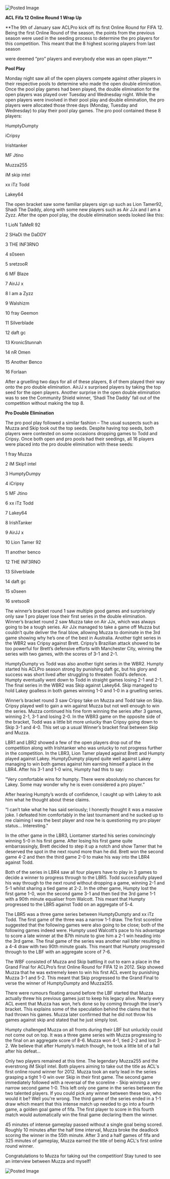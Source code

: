 ![Posted Image](http://img51.imageshack.us/img51/2268/articlef.png)





**ACL Fifa 12 Online Round 1 Wrap Up**





**The 9th of January saw ACLPro kick off its first Online Round for FIFA 12. Being the first Online Round of the season, the points from the previous season were used in the seeding process to determine the pro players for this competition. This meant that the 8 highest scoring players from last season 


were deemed “pro” players and everybody else was an open player.**





**Pool Play**

Monday night saw all of the open players compete against other players in their respective pools to determine who made the open double elimination. Once the pool play games had been played, the double elimination for the open players was played over Tuesday and Wednesday night. While the open players were involved in their pool play and double elimination, the pro players were allocated those three days (Monday, Tuesday and Wednesday) to play their pool play games. The pro pool contained these 8 players:





HumptyDumpty


iCripsy


Irishtanker


MF Jtino


Muzza255


iM skip intel


xx iTz Todd


Lakey64





The open bracket saw some familiar players sign up such as Lion Tamer92, Shadi The Daddy, along with some new players such as Air JJx and I am a Zyzz. After the open pool play, the double elimination seeds looked like this:





1 LioN TaMeR 92


2 SHaDi the DaDDY


3 THE INF3RNO


4 s0seen


5 sretzooR


6 MF Blaze


7 AirJJ x


8 I am a Zyzz


9 Walshizm


10 fray Geemon


11 SiIverblade


12 daft gc


13 KronicStunnah


14 nR Omen


15 Another Benco


16 Forlaan





After a gruelling two days for all of these players, 8 of them played their way onto the pro double elimination. AirJJ x surprised players by taking the top seed for the open players. Another surprise in the open double elimination was to see the Community Shield winner, ‘Shadi The Daddy’ fall out of the competition without making the top 8. 



**Pro Double Elimination**

The pro pool play followed a similar fashion – The usual suspects such as Muzza and Skip took out the top seeds. Despite having top seeds, both players were contested on some occasions dropping games to Todd and Cripsy. Once both open and pro pools had their seedings, all 16 players were placed into the pro double elimination with these seeds:





1 fray Muzza


2 iM Skip1 intel


3 HumptyDumpy


4 iCripsy


5 MF Jtino


6 xx iTz Todd


7 Lakey64


8 IrishTanker


9 AirJJ x


10 Lion Tamer 92


11 another benco


12 THE INF3RNO


13 SiIverblade


14 daft gc


15 s0seen


16 sretsooR





The winner’s bracket round 1 saw multiple good games and surprisingly only saw 1 pro player lose their first series in the double elimination. Winner’s bracket round 2 saw Muzza take on Air JJx, which was always going to be a tough series. Air JJx managed to take a game off Muzza but couldn’t quite deliver the final blow, allowing Muzza to dominate in the 3rd game showing why he’s one of the best in Australia. Another tight series in the WBR2 was Cripsy against Brett. Cripsy’s Brazilian attack showed to be too powerful for Brett’s defensive efforts with Manchester City, winning the series with two games, with the scores of 3-1 and 2-1. 





HumptyDumpty vs Todd was also another tight series in the WBR2. Humpty started his ACLPro season strong by punishing daft gc, but his glory and success was short lived after struggling to threaten Todd’s defence. Humpty eventually went down to Todd in straight games losing 2-1 and 2-1. The final series in the WBR2 was Skip against Lakey64. Skip managed to hold Lakey goalless in both games winning 1-0 and 1-0 in a gruelling series.





Winner’s bracket round 3 saw Cripsy take on Muzza and Todd take on Skip. Cripsy played well to gain a win against Muzza but not well enough to win the series. Muzza continued his fine form winning the series after 3 games, winning 2-1, 3-1 and losing 2-0. In the WBR3 game on the opposite side of the bracket, Todd was a little bit more unlucky than Cripsy going down to Skip 3-1 and 4-0. This set up a usual Winner’s bracket final between Skip and Muzza. 


LBR1 and LBR2 showed a few of the open players drop out of the competition along with Irishtanker who was unlucky to not progress further in the competition. In the LBR3, Lion Tamer played against Brett and Humpty played against Lakey. HumptyDumpty played quite well against Lakey managing to win both games against him earning himself a place in the LBR4. After his 3-1 and 1-0 wins, Humpty had this to say: 





“Very comfortable wins for humpty. There were absolutely no chances for Lakey. Some may wonder why he is even considered a pro player.”


After hearing Humpty’s words of confidence, I caught up with Lakey to ask him what he thought about these claims.





“I can’t take what he has said seriously; I honestly thought it was a massive joke. I defeated him comfortably in the last tournament and he sucked up to me claiming I was the best player and now he is questioning my pro player status… Interesting."





In the other game in the LBR3, Liontamer started his series convincingly winning 5-0 in his first game. After losing his first game quite embarrassingly, Brett decided to step it up a notch and show Tamer that he deserved the spot in the next round more than he did. Brett won the second game 4-2 and then the third game 2-0 to make his way into the LBR4 against Todd.





Both of the series in LBR4 saw all four players have to play in 3 games to decide a winner to progress through to the LBR5. Todd successfully played his way through to the next round without dropping a game, winning 2-1 and 5-1 whilst sharing a tied game at 2-2. In the other game, Humpty lost the first game 1-0, won the second game 3-1 and then tied the 3rd game 1-1 with a 90th minute equaliser from Walcott. This meant that Humpty progressed to the LBR5 against Todd on an aggregate of 5-4.





The LBR5 was a three game series between HumptyDumpty and xx iTz Todd. The first game of the three was a narrow 1-1 draw. The first scoreline suggested that the following games were also going to be close; both of the following games indeed were. Humpty used Walcott’s pace to his advantage to score a late winner at the 87th minute to give him a 2-1 win heading into the 3rd game. The final game of the series was another nail biter resulting in a 4-4 draw with two 90th minute goals. This meant that Humpty progressed through to the LBF with an aggregate score of 7-6.





 The WBF consisted of Muzza and Skip battling it out to earn a place in the Grand Final for ACLPro’s first Online Round for FIFA 12 in 2012. Skip showed Muzza that he was extremely keen to win his first ACL event by punishing Muzza 3-1 and 5-2. This meant that Skip progressed to the Grand Final to verse the winner of HumptyDumpty and Muzza255. 





There were rumours floating around before the LBF started that Muzza actually threw his previous games just to keep his legacy alive. Nearly every ACL event that Muzza has won, he’s done so by coming through the loser’s bracket. This explains some of the speculation behind the claims that he had thrown his games. Muzza later confirmed that he did not throw his games against skip and stated that he just simply lost.





Humpty challenged Muzza on all fronts during their LBF but unluckily could not come out on top. It was a three game series with Muzza progressing to the final on an aggregate score of 8-6. Muzza won 4-1, tied 2-2 and lost 3-2. We believe that after Humpty’s match though, he took a little bit of a fall after his defeat…





Only two players remained at this time. The legendary Muzza255 and the everstrong iM Skip1 intel. Both players aiming to take out the title as ACL's first online round winner for 2012. Muzza took an early lead in the series grasping a tight 1-0 win over Skip in their first game. The second game immediately followed with a reversal of the scoreline - Skip winning a very narrow second game 1-0. This left only one game in the series between the two talented players. If you could pick any winner between these two, who would it be? Well you're wrong. The third game of the series ended in a 1-1 draw which meant that this intense match up needed to go into a fourth game, a golden goal game of fifa. The first player to score in this fourth match would automatically win the final game declaring them the winner.





45 minutes of intense gameplay passed without a single goal being scored. Roughly 10 minutes after the half time interval, Muzza broke the deadlock scoring the winner in the 55th minute. After 3 and a half games of fifa and 325 minutes of gameplay, Muzza earned the title of being ACL's first online round winner.





Congratulations to Muzza for taking out the competition! Stay tuned to see an interview between Muzza and myself! 






![Posted Image](http://img846.imageshack.us/img846/1605/r1probracketupdatecopy.png)